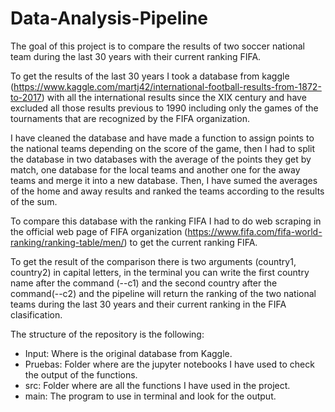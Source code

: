 # Data-Analysis-Pipeline
The goal of this project is to compare the results of two soccer national team during the last 30 years with their current ranking FIFA. 

To get the results of the last 30 years I took a database from kaggle (https://www.kaggle.com/martj42/international-football-results-from-1872-to-2017) with all the international results since the XIX century and have excluded all those results previous to 1990 including only the games of the tournaments that are recognized by the FIFA organization.

I have cleaned the database and have made a function to assign points to the national teams depending on the score of the game, then I had to split the database in two databases with the average of the points they get by match, one database for the local teams and another one for the away teams and merge it into a new database. Then, I have sumed the averages of the home and away results and ranked the teams according to the results of the sum.

To compare this database with the ranking FIFA I had to do web scraping in the official web page of FIFA organization (https://www.fifa.com/fifa-world-ranking/ranking-table/men/) to get the current ranking FIFA.

To get the result of the comparison there is two arguments (country1, country2) in capital letters, in the terminal you can write the first country name after the command (--c1) and the second country after the command(--c2) and the pipeline will return the ranking of the two national teams during the last 30 years and their current ranking in the FIFA clasification.

The structure of the repository is the following:
- Input: Where is the original database from Kaggle.
- Pruebas: Folder where are the jupyter notebooks I have used to check the output of the functions.
- src: Folder where are all the functions I have used in the project.
- main: The program to use in terminal and look for the output.